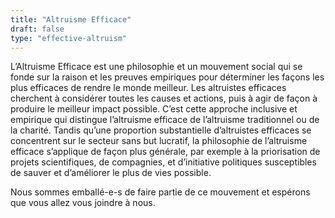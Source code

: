 ```yaml
---
title: "Altruisme Efficace"
draft: false
type: "effective-altruism"
---
```


L’Altruisme Efficace est une philosophie et un mouvement social qui se fonde sur la raison et les preuves empiriques pour déterminer les façons les plus efficaces de rendre le monde meilleur. Les altruistes efficaces cherchent à considérer toutes les causes et actions, puis à agir de façon à produire le meilleur impact possible. C’est cette approche inclusive et empirique qui distingue l’altruisme efficace de l’altruisme traditionnel ou de la charité. Tandis qu’une proportion substantielle d’altruistes efficaces se concentrent sur le secteur sans but lucratif, la philosophie de l’altruisme efficace s’applique de façon plus générale, par exemple à la priorisation de projets scientifiques, de compagnies, et d’initiative politiques susceptibles de sauver et d’améliorer le plus de vies possible.

Nous sommes emballé-e-s de faire partie de ce mouvement et espérons que vous allez vous joindre à nous.
